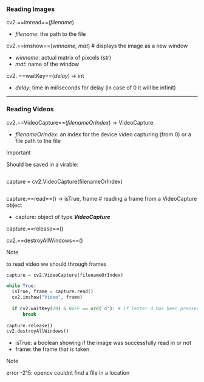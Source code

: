 
### Reading Images
cv2.==imread==(*filename*)
- *filename*: the path to the file

cv2.==imshow==(*winname*, *mat*) # displays the image as a new window
- *winname*: actual matrix of pixcels (str)
- *mat*: name of the window

cv2. ==waitKey==(*delay*) -> int
- *delay*: time in miliseconds for delay (in case of 0 it will be infinit)
---
### Reading Videos
cv2.==VideoCapture==(*filenameOrIndex*) -> VideoCapture
- *filenameOrIndex*: an index for the device video capturing (from 0) or a file path to the file

> [!IMPORTANT]
> Should be saved in a virable:
> ``` python 
capture = cv2.VideoCapture(filenameOrIndex)
> ```

capture.==read==() -> isTrue, frame # reading a frame from a VideoCapture object 
- capture: object of type ***VideoCapture***

capture.==release==()

cv2.==destroyAllWindows==()

> [!NOTE]
> to read video we should through frames
> ``` python
> capture = cv2.VideoCapture(filenameOrIndex)
> 
> while True: 
> 	isTrue, frame = capture.read()
> 	cv2.imshow("Video", frame)
> 	
> 	if cv2.waitKey(20) & 0xFF == ord('d'): # if letter d has been pressed
> 		break
> 	
> capture.release()
> cv2.destroyAllWindows()
>```
> - isTrue: a boolean showing if the image was successfully read in or not
> - frame: the frame that is taken

> [!note]
> error -215: opencv couldnt find a file in a location
